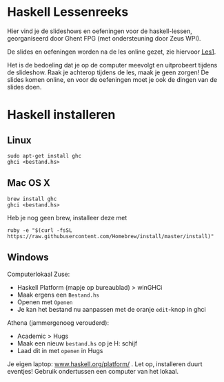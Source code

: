 Haskell Lessenreeks
===================

Hier vind je de slideshows en oefeningen voor de haskell-lessen, georganiseerd door Ghent FPG (met ondersteuning door Zeus WPI).

De slides en oefeningen worden na de les online gezet, zie hiervoor [Les1](Les1).

Het is de bedoeling dat je op de computer meevolgt en uitprobeert tijdens de slideshow. Raak je achterop tijdens de les, maak je geen zorgen! De slides komen online, en voor de oefeningen moet je ook de dingen van de slides doen.

Haskell installeren
===================

Linux
-----

    sudo apt-get install ghc
    ghci <bestand.hs>

Mac OS X
--------

    brew install ghc
    ghci <bestand.hs>

Heb je nog geen brew, installeer deze met

    ruby -e "$(curl -fsSL https://raw.githubusercontent.com/Homebrew/install/master/install)"

Windows
-------

Computerlokaal Zuse:
- Haskell Platform (mapje op bureaublad) > winGHCi
- Maak ergens een ````Bestand.hs````
- Openen met ````Openen````
- Je kan het bestand nu aanpassen met de oranje ````edit````-knop in ghci

Athena (jammergenoeg verouderd):

- Academic > Hugs
- Maak een nieuw ````bestand.hs```` op je H: schijf
- Laad dit in met ````openen```` in Hugs


Je eigen laptop: www.haskell.org/platform/ . Let op, installeren duurt eventjes!
Gebruik ondertussen een computer van het lokaal.
